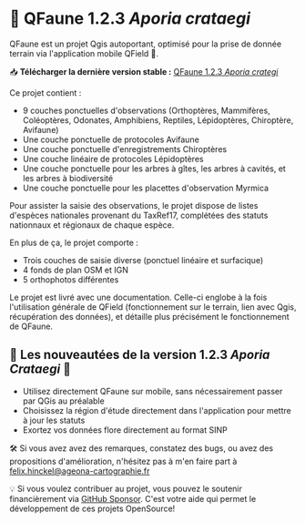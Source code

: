 # 🦋 QFaune 1.2.3 _Aporia crataegi_
QFaune est un projet Qgis autoportant, optimisé pour la prise de donnée terrain via l'application mobile QField 📱.

📥 **Télécharger la dernière version stable :** [QFaune 1.2.3 _Aporia crategi_](https://github.com/FelixHinckel/QFaune/archive/refs/tags/v1.2.3_Aporia_crataegi.zip)

Ce projet contient :

- 9 couches ponctuelles d'observations (Orthoptères, Mammifères, Coléoptères, Odonates, Amphibiens, Reptiles, Lépidoptères, Chiroptère, Avifaune)
- Une couche ponctuelle de protocoles Avifaune
- Une couche ponctuelle d'enregistrements Chiroptères
- Une couche linéaire de protocoles Lépidoptères
- Une couche ponctuelle pour les arbres à gîtes, les arbres à cavités, et les arbres à biodiversité
- Une couche ponctuelle pour les placettes d'observation Myrmica

Pour assister la saisie des observations, le projet dispose de listes d'espèces nationales provenant du TaxRef17, complétées des statuts nationnaux et régionaux de chaque espèce.

En plus de ça, le projet comporte : 

- Trois couches de saisie diverse (ponctuel linéaire et surfacique)
- 4 fonds de plan OSM et IGN
- 5 orthophotos différentes

Le projet est livré avec une documentation. Celle-ci englobe à la fois l'utilisation générale de QField (fonctionnement sur le terrain, lien avec Qgis, récupération des données), et détaille plus précisément le fonctionnement de QFaune.

## 🌟 Les nouveautées de la version 1.2.3 _Aporia Crataegi_ 🌟

- Utilisez directement QFaune sur mobile, sans nécessairement passer par QGis au préalable
- Choisissez la région d'étude directement dans l'application pour mettre à jour les statuts
- Exortez vos données flore directement au format SINP


🛠️ Si vous avez avez des remarques, constatez des bugs, ou avez des propositions d'amélioration, n'hésitez pas à m'en faire part à felix.hinckel@ageona-cartographie.fr

💡 Si vous voulez contribuer au projet, vous pouvez le soutenir financièrement via [GitHub Sponsor](https://github.com/sponsors/FelixHinckel). C'est votre aide qui permet le développement de ces projets OpenSource!
